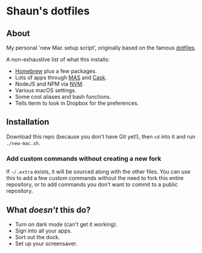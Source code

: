# Shaun's dotfiles

## About

My personal 'new Mac setup script', originally based on the famous  [dotfiles](https://github.com/mathiasbynens/dotfiles).

A non-exhaustive list of what this installs:
* [Homebrew](https://brew.sh/) plus a few packages.
* Lots of apps through [MAS](https://github.com/mas-cli/mas) and [Cask](https://caskroom.github.io/).
* NodeJS and NPM via [NVM](http://nvm.sh).
* Various macOS settings.
* Some cool aliases and bash functions.
* Tells iterm to look in Dropbox for the preferences.

## Installation

Download this repo (because you don't have Git yet!), then `cd` into it and run `./new-mac.sh`.

### Add custom commands without creating a new fork

If `~/.extra` exists, it will be sourced along with the other files. You can use this to add a few custom commands without the need to fork this entire repository, or to add commands you don’t want to commit to a public repository.

## What *doesn't* this do?

* Turn on dark mode (can't get it working).
* Sign into all your apps.
* Sort out the dock.
* Set up your screensaver.
